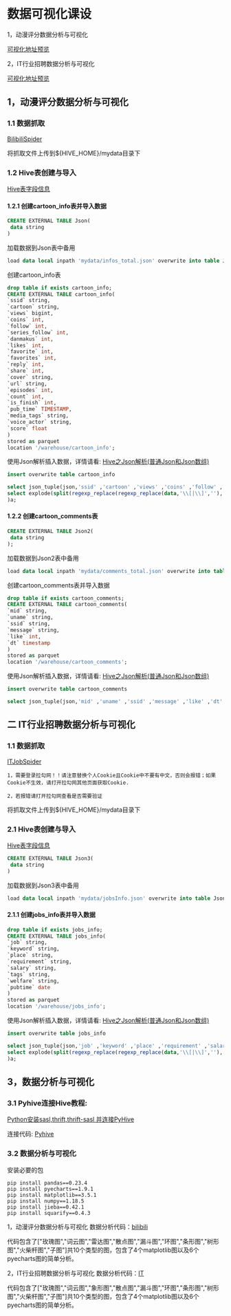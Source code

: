 # 数据可视化课设
1，动漫评分数据分析与可视化

[可视化地址预览](https://nmydt.gitee.io/project/cartoon/html/)

2，IT行业招聘数据分析与可视化

[可视化地址预览](https://nmydt.gitee.io/project/IT/html/)

## 1，动漫评分数据分析与可视化

### 1.1 数据抓取
[BilibiliSpider](cartoon/BilibiliSpider.py)

将抓取文件上传到${HIVE_HOME}/mydata目录下
### 1.2 Hive表创建与导入
[Hive表字段信息](HiveTableInfo.txt)

#### 1.2.1 创建cartoon_info表并导入数据

```sql
CREATE EXTERNAL TABLE Json(
 data string
)
```
加载数据到Json表中备用
```sql
load data local inpath 'mydata/infos_total.json' overwrite into table Json;
```
创建cartoon_info表
```sql
drop table if exists cartoon_info;
CREATE EXTERNAL TABLE cartoon_info(
`ssid` string,
`cartoon` string,
`views` bigint,
`coins` int,
`follow` int,
`series_follow` int,
`danmakus` int,
`likes` int,
`favorite` int,
`favorites` int,
`reply` int,
`share` int,
`cover` string,
`url` string,
`episodes` int,
`count` int,
`is_finish` int,
`pub_time` TIMESTAMP,
`media_tags` string,
`voice_actor` string,
`score` float
)
stored as parquet
location '/warehouse/cartoon_info';
```
使用Json解析插入数据，详情请看: [Hive之Json解析(普通Json和Json数组)](https://blog.csdn.net/a12355556/article/details/124565275)
```sql
insert overwrite table cartoon_info

select json_tuple(json,'ssid' ,'cartoon' ,'views' ,'coins' ,'follow' ,'series_follow' ,'danmakus' ,'likes' ,'favorite' ,'favorites' ,'reply' ,'share' ,'cover' ,'url','episodes' ,'count' ,'is_finish' ,'pub_time','media_tags','voice_actor','score') from (
select explode(split(regexp_replace(regexp_replace(data,'\\[|\\]',''),'\\}\\, \\{','\\}\\;\\{' )  ,'\\;'))  as json from Json
)a;
```
#### 1.2.2 创建cartoon_comments表
```sql
CREATE EXTERNAL TABLE Json2(
 data string
);
```
加载数据到Json2表中备用
```sql
load data local inpath 'mydata/comments_total.json' overwrite into table Json2;
```
创建cartoon_comments表并导入数据
```sql
drop table if exists cartoon_comments;
CREATE EXTERNAL TABLE cartoon_comments(
`mid` string,
`uname` string,
`ssid` string,
`message` string,
`like` int,
`dt` timestamp
)
stored as parquet
location '/warehouse/cartoon_comments';
```
使用Json解析插入数据，详情请看: [Hive之Json解析(普通Json和Json数组)](https://blog.csdn.net/a12355556/article/details/124565275)
```sql
insert overwrite table cartoon_comments

select json_tuple(json,'mid' ,'uname' ,'ssid' ,'message' ,'like' ,'dt' ) from (select explode(split(regexp_replace(regexp_replace(data,'\\[|\\]',''),'\\}\\, \\{','\\}\\;\\;\\;\\{' )  ,'\\;\\;\\;')) as json from Json2)a;
```
## 二  IT行业招聘数据分析与可视化

### 1.1 数据抓取

[ITJobSpider](IT/ITJobSpider.ipynb)

`1，需要登录拉勾网！！请注意替换个人Cookie且Cookie中不要有中文，否则会报错；如果Cookie不生效，请打开拉勾网其他页面获取Cookie.`

`2，若报错请打开拉勾网查看是否需要验证`

将抓取文件上传到${HIVE_HOME}/mydata目录下

### 2.1 Hive表创建与导入

[Hive表字段信息](src/HiveTableInfo.txt)

```sql
CREATE EXTERNAL TABLE Json3(
 data string
)
```
加载数据到Json3表中备用
```sql
load data local inpath 'mydata/jobsInfo.json' overwrite into table Json3;
```
#### 2.1.1 创建jobs_info表并导入数据
```sql
drop table if exists jobs_info;
CREATE EXTERNAL TABLE jobs_info(
`job` string,
`keyword` string,
`place` string,
`requirement` string,
`salary` string,
`tags` string,
`welfare` string,
`pubtime` date
)
stored as parquet
location '/warehouse/jobs_info';
```
使用Json解析插入数据，详情请看: [Hive之Json解析(普通Json和Json数组)](https://blog.csdn.net/a12355556/article/details/124565275)
```sql
insert overwrite table jobs_info

select json_tuple(json,'job' ,'keyword' ,'place' ,'requirement' ,'salary' ,'tags' ,'welfare' ,'pubtime') from (
select explode(split(regexp_replace(regexp_replace(data,'\\[|\\]',''),'\\}\\, \\{','\\}\\;\\{' )  ,'\\;'))  as json from Json3
)a;
```
## 3，数据分析与可视化

### 3.1 Pyhive连接Hive教程:

[Python安装sasl,thrift,thrift-sasl 并连接PyHive](https://blog.csdn.net/a12355556/article/details/124580555)

连接代码: [Pyhive](pyhive.ipynb)

### 3.2 数据分析与可视化

安装必要的包
```shell
pip install pandas==0.23.4
pip install pyecharts==1.9.1
pip install matplotlib==3.5.1
pip install numpy==1.18.5
pip install jieba==0.42.1
pip install squarify==0.4.3
```

1，动漫评分数据分析与可视化
数据分析代码：[bilibili](cartoon/bilibili.ipynb)

代码包含了["玫瑰图","词云图","雷达图","散点图","漏斗图","环图","条形图","树形图","火柴杆图","子图"]共10个类型的图，包含了4个matplotlib图以及6个pyecharts图的简单分析。

2，IT行业招聘数据分析与可视化
数据分析代码：[IT](IT/IT.ipynb)

代码包含了["玫瑰图","词云图","象形图","散点图","漏斗图","环图","条形图","树形图","火柴杆图","子图"]共10个类型的图，包含了4个matplotlib图以及6个pyecharts图的简单分析。
